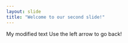 ```yaml
---
layout: slide
title: "Welcome to our second slide!"
---
```

My modified text
Use the left arrow to go back!
